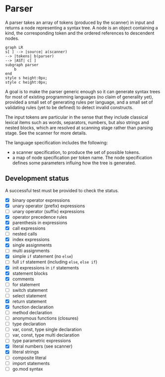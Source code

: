# Parser

A parser takes an array of tokens (produced by the scanner) in input and
returns a node representing a syntax tree. A node is an object
containing a kind, the corresponding token and the ordered references to
descendent nodes.

```mermaid
graph LR
s[ ] --> |source| a(scanner)
--> |tokens| b(parser)
--> |AST| c[ ]
subgraph parser
    b
end
style s height:0px;
style c height:0px;
```

A goal is to make the parser generic enough so it can generate syntax
trees for most of existing programming languages (no claim of generality
yet), provided a small set of generating rules per language, and a small
set of validating rules (yet to be defined) to detect invalid
constructs.

The input tokens are particular in the sense that they include classical
lexical items such as words, separators, numbers, but also strings and
nested blocks, which are resolved at scanning stage rather than parsing
stage. See the scanner for more details.

The language specification includes the following:

- a scanner specification, to produce the set of possible tokens.
- a map of node specification per token name. The node specification
  defines some parameters influing how the tree is generated.

## Development status

A successful test must be provided to check the status.

- [x] binary operator expressions
- [x] unary operator (prefix) expressions
- [ ] unary operator (suffix) expressions
- [x] operator precedence rules
- [x] parenthesis in expressions
- [x] call expressions
- [ ] nested calls
- [x] index expressions
- [x] single assignments
- [ ] multi assignments
- [x] simple `if` statement (no `else`)
- [ ] full `if` statement (including `else`, `else if`)
- [x] init expressions in `if` statements
- [x] statement blocks
- [x] comments
- [ ] for statement
- [ ] switch statement
- [ ] select statement
- [x] return statement
- [x] function declaration
- [ ] method declaration 
- [ ] anonymous functions (closures)
- [ ] type declaration
- [ ] var, const, type single declaration
- [ ] var, const, type multi declaration
- [ ] type parametric expressions
- [x] literal numbers (see scanner)
- [x] literal strings 
- [ ] composite literal
- [ ] import statements
- [ ] go.mod syntax
